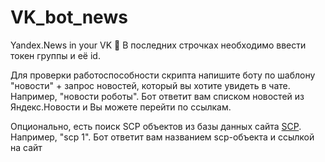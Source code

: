 # VK_bot_news
Yandex.News in your VK :newspaper:
В последних строчках необходимо ввести токен группы и её id.

Для проверки работоспособности скрипта напишите боту по шаблону "новости" + запрос новостей, который вы хотите увидеть в чате.
Например, "новости роботы". Бот ответит вам списком новостей из Яндекс.Новости и Вы можете перейти по ссылкам.

Опционально, есть поиск SCP объектов из базы данных сайта [SCP](http://scpfoundation.net/).
Например, "scp 1". Бот ответит вам названием scp-объекта и ссылкой на сайт
